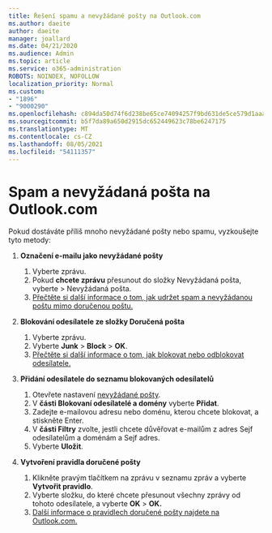 ```yaml
---
title: Řešení spamu a nevyžádané pošty na Outlook.com
ms.author: daeite
author: daeite
manager: joallard
ms.date: 04/21/2020
ms.audience: Admin
ms.topic: article
ms.service: o365-administration
ROBOTS: NOINDEX, NOFOLLOW
localization_priority: Normal
ms.custom:
- "1896"
- "9000290"
ms.openlocfilehash: c894da50d74f6d238be65ce74094257f9bd631de5ce579d1aaa511292c2523e6
ms.sourcegitcommit: b5f7da89a650d2915dc652449623c78be6247175
ms.translationtype: MT
ms.contentlocale: cs-CZ
ms.lasthandoff: 08/05/2021
ms.locfileid: "54111357"
---
```

# <a name="spam-and-junk-email-in-outlookcom"></a>Spam a nevyžádaná pošta na Outlook.com

Pokud dostáváte příliš mnoho nevyžádané pošty nebo spamu, vyzkoušejte tyto metody:

1. **Označení e-mailu jako nevyžádané pošty**
    1. Vyberte zprávu.
    1. Pokud **chcete zprávu** přesunout do složky Nevyžádaná pošta, vyberte  >   Nevyžádaná pošta.
    1. [Přečtěte si další informace o tom, jak udržet spam a nevyžádanou poštu mimo doručenou poštu.](https://support.office.com/article/a3ece97b-82f8-4a5e-9ac3-e92fa6427ae4?wt.mc_id=Office_Outlook_com_Alchemy)

1. **Blokování odesílatele ze složky Doručená pošta**
    1. Vyberte zprávu.
    1. Vyberte **Junk**  >  **Block**  >  **OK**.
    1. [Přečtěte si další informace o tom, jak blokovat nebo odblokovat odesílatele.](https://support.office.com/article/afba1c94-77bb-4f50-8b85-057cf52f4d5e?wt.mc_id=Office_Outlook_com_Alchemy)

1. **Přidání odesílatele do seznamu blokovaných odesílatelů**
    1. Otevřete nastavení [nevyžádané pošty](https://outlook.live.com/mail/options/mail/junkEmail/blockedSendersAndDomainsV2).
    1. V **části Blokovaní odesílatelé a domény** vyberte **Přidat**.
    1. Zadejte e-mailovou adresu nebo doménu, kterou chcete blokovat, a stiskněte Enter.
    1. V **části Filtry** zvolte, jestli chcete důvěřovat e-mailům z adres Sejf odesílatelům a doménám a Sejf adres.
    1. Vyberte **Uložit**.

1. **Vytvoření pravidla doručené pošty**
    1. Klikněte pravým tlačítkem na zprávu v seznamu zpráv a vyberte **Vytvořit pravidlo**.
    1. Vyberte složku, do které chcete přesunout všechny zprávy od tohoto odesílatele, a vyberte **OK**  >  **OK.**
    1. [Další informace o pravidlech doručené pošty najdete na Outlook.com.](https://support.office.com/article/4b094371-a5d7-49bd-8b1b-4e4896a7cc5d?wt.mc_id=Office_Outlook_com_Alchemy)
